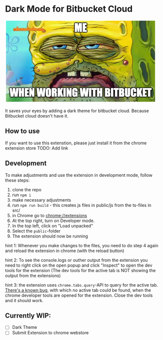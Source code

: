 # Dark Mode for Bitbucket Cloud

![dead eyes](https://github.com/hardnold/bitbucket-dark-mode/blob/main/bitbucket-light-spongebob-meme.png?raw=true)

It saves your eyes by adding a dark theme for bitbucket cloud. Because Bitbucket cloud doesn't have it.

## How to use

If you want to use this extenstion, please just install it from the chrome extension store
TODO: Add link

## Development

To make adjustments and use the extension in development mode, follow these steps:

1. clone the repo
2. run `npm i`
3. make necessary adjustments
4. run `npm run build` - this creates js files in public/js from the ts-files in src/
5. in Chrome go to [chrome://extensions](chrome://extensions)
6. At the top right, turn on Developer mode.
7. In the top left, click on "Load unpacked"
8. Select the `public`-folder
9. The extension should now be running

hint 1: Whenever you make changes to the files, you need to do step 4 again and reload the extension in chrome (with the reload button)

hint 2: To see the console.logs or outher output from the extension you need to right click on the open popup and click "Inspect" to open the dev tools for the extension (The dev tools for the active tab is NOT showing the output from the extensions)

hint 3: the extension uses `chrome.tabs.query`-API to query for the active tab. [There's a known bug](https://issues.chromium.org/issues/41160154), with which no active tab could be found, when the chrome developer tools are opened for the extension. Close the dev tools and it should work.

## Currently WIP:

- [ ] Dark Theme
- [ ] Submit Extension to chrome webstore
